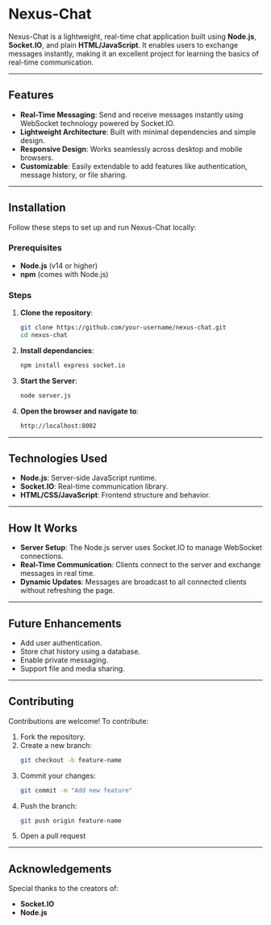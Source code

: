 # Nexus-Chat

Nexus-Chat is a lightweight, real-time chat application built using **Node.js**, **Socket.IO**, and plain **HTML/JavaScript**. It enables users to exchange messages instantly, making it an excellent project for learning the basics of real-time communication.

---

## Features

- **Real-Time Messaging**: Send and receive messages instantly using WebSocket technology powered by Socket.IO.
- **Lightweight Architecture**: Built with minimal dependencies and simple design.
- **Responsive Design**: Works seamlessly across desktop and mobile browsers.
- **Customizable**: Easily extendable to add features like authentication, message history, or file sharing.

---

## Installation

Follow these steps to set up and run Nexus-Chat locally:

### Prerequisites
- **Node.js** (v14 or higher)
- **npm** (comes with Node.js)

### Steps
1. **Clone the repository**:
   ```bash
   git clone https://github.com/your-username/nexus-chat.git
   cd nexus-chat
2. **Install dependancies**:
   ```bash
   npm install express socket.io
3. **Start the Server**:
   ```bash
   node server.js
4. **Open the browser and navigate to**:
   ```bash
   http://localhost:8002
  ---
## Technologies Used

- **Node.js**: Server-side JavaScript runtime.
- **Socket.IO**: Real-time communication library.
- **HTML/CSS/JavaScript**: Frontend structure and behavior.

---

## How It Works

- **Server Setup**: The Node.js server uses Socket.IO to manage WebSocket connections.
- **Real-Time Communication**: Clients connect to the server and exchange messages in real time.
- **Dynamic Updates**: Messages are broadcast to all connected clients without refreshing the page.

---

## Future Enhancements

- Add user authentication.
- Store chat history using a database.
- Enable private messaging.
- Support file and media sharing.

---

## Contributing

Contributions are welcome! To contribute:

1. Fork the repository.
2. Create a new branch:
   ```bash
   git checkout -b feature-name
3. Commit your changes:
   ```bash
   git commit -m "Add new feature"
4. Push the branch:
   ```bash
   git push origin feature-name
5. Open a pull request
---
## Acknowledgements

Special thanks to the creators of:

- **Socket.IO**
- **Node.js**

  


